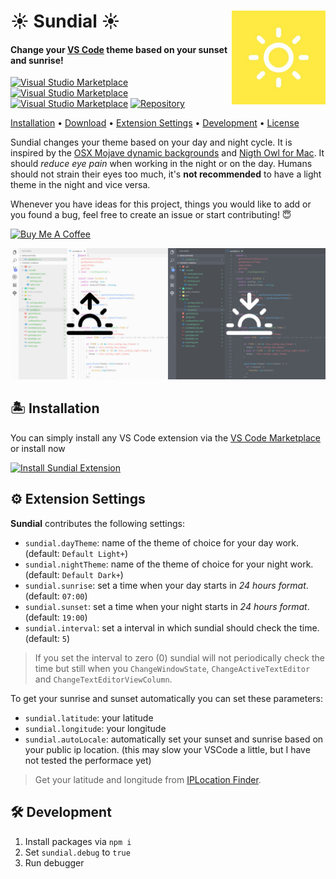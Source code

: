 <h1 align="left">
  <img align="right" src="assets/icon.jpg" width="150">
  <b>☀️ Sundial ☀️</b>
</h1>

#### Change your [VS Code](https://code.visualstudio.com/) theme based on your sunset and sunrise!

[![Visual Studio Marketplace](https://img.shields.io/vscode-marketplace/d/muuvmuuv.vscode-sundial.svg?style=flat)](https://marketplace.visualstudio.com/items?itemName=muuvmuuv.vscode-sundial)
[![Visual Studio Marketplace](https://img.shields.io/vscode-marketplace/r/muuvmuuv.vscode-sundial.svg?style=flat)](https://marketplace.visualstudio.com/items?itemName=muuvmuuv.vscode-sundial)
[![Visual Studio Marketplace](https://img.shields.io/vscode-marketplace/v/muuvmuuv.vscode-sundial.svg?style=flat)](https://marketplace.visualstudio.com/items?itemName=muuvmuuv.vscode-sundial)
[![Repository](https://david-dm.org/muuvmuuv/vscode-sundial.svg)](https://marketplace.visualstudio.com/items?itemName=muuvmuuv.vscode-sundial)

[Installation](#🏝-installation) •
[Download](https://github.com/muuvmuuv/vscode-sundial/releases) •
[Extension Settings](#⚙️-extension-settings) •
[Development](#🛠-development) •
[License](LICENSE)

Sundial changes your theme based on your day and night cycle. It is inspired by the [OSX Mojave dynamic backgrounds](https://www.apple.com/de/macos/mojave/) and [Nigth Owl for Mac](https://nightowl.kramser.xyz/). It should _reduce eye pain_ when working in the night or on the day. Humans should not strain their eyes too much, it's **not recommended** to have a light theme in the night and vice versa.

Whenever you have ideas for this project, things you would like to add or you found a bug, feel free to create an issue or start contributing! 😇

<a href="https://www.buymeacoffee.com/devmuuv" target="_blank">
  <img src="https://www.buymeacoffee.com/assets/img/custom_images/orange_img.png" alt="Buy Me A Coffee">
</a>

![VSCode Sundial](assets/banner.jpg)

## 🏝 Installation

You can simply install any VS Code extension via the [VS Code Marketplace](https://marketplace.visualstudio.com/items?itemName=muuvmuuv.vscode-sundial) or install now

[![Install Sundial Extension](https://img.shields.io/badge/install-vscode_extension-blue.svg?style=for-the-badge)](vscode:extension/muuvmuuv.vscode-sundial)

## ⚙️ Extension Settings

**Sundial** contributes the following settings:

* `sundial.dayTheme`: name of the theme of choice for your day work. (default: `Default Light+`)
* `sundial.nightTheme`: name of the theme of choice for your night work. (default: `Default Dark+`)
* `sundial.sunrise`: set a time when your day starts in _24 hours format_. (default: `07:00`)
* `sundial.sunset`: set a time when your night starts in _24 hours format_. (default: `19:00`)
* `sundial.interval`: set a interval in which sundial should check the time. (default: `5`)

> If you set the interval to zero (0) sundial will not periodically check the time but still
> when you `ChangeWindowState`, `ChangeActiveTextEditor` and `ChangeTextEditorViewColumn`.

To get your sunrise and sunset automatically you can set these parameters:

* `sundial.latitude`: your latitude
* `sundial.longitude`: your longitude
* `sundial.autoLocale`: automatically set your sunset and sunrise based on your public ip location. (this may slow your VSCode a little, but I have not tested the performace yet)

> Get your latitude and longitude from [IPLocation Finder](https://www.iplocation.net/).

## 🛠 Development

1. Install packages via `npm i`
2. Set `sundial.debug` to `true`
3. Run debugger